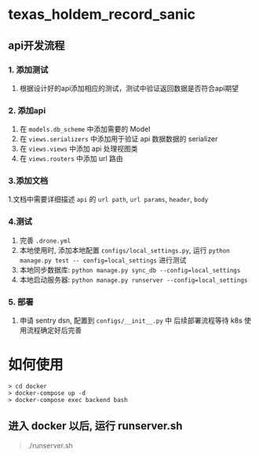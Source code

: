 # texas_holdem_record_sanic

## api开发流程
### 1. 添加测试
  
  1. 根据设计好的api添加相应的测试，测试中验证返回数据是否符合api期望
  
### 2. 添加api
  1. 在 `models.db_scheme` 中添加需要的 Model
  2. 在 `views.serializers` 中添加用于验证 api 数据数据的 serializer
  3. 在 `views.views` 中添加 api 处理视图类
  4. 在 `views.routers` 中添加 url 路由
### 3.添加文档
  1.文档中需要详细描述 `api` 的 `url path`, `url params`, `header`, `body`
### 4.测试
  1. 完善 `.drone.yml`
  2. 本地使用时, 添加本地配置 `configs/local_settings.py`, 运行 `python manage.py test --
    config=local_settings` 进行测试
  3. 本地同步数据库: `python manage.py sync_db --config=local_settings`
  4. 本地启动服务器: `python manage.py runserver --config=local_settings`
### 5. 部署
  1. 申请 sentry dsn, 配置到 `configs/__init__.py` 中
    后续部署流程等待 k8s 使用流程确定好后完善
# 如何使用

```
> cd docker
> docker-compose up -d
> docker-compose exec backend bash
```
## 进入 docker 以后, 运行 runserver.sh
> ./runserver.sh
